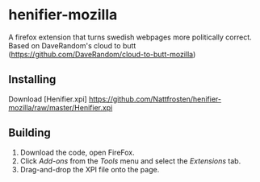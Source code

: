 # henifier-mozilla

A firefox extension that turns swedish webpages more politically correct. 
Based on DaveRandom's cloud to butt (https://github.com/DaveRandom/cloud-to-butt-mozilla)


## Installing

Download [Henifier.xpi] https://github.com/Nattfrosten/henifier-mozilla/raw/master/Henifier.xpi


## Building

1. Download the code, open FireFox.
2. Click *Add-ons* from the *Tools* menu and select the *Extensions* tab.
3. Drag-and-drop the XPI file onto the page.
